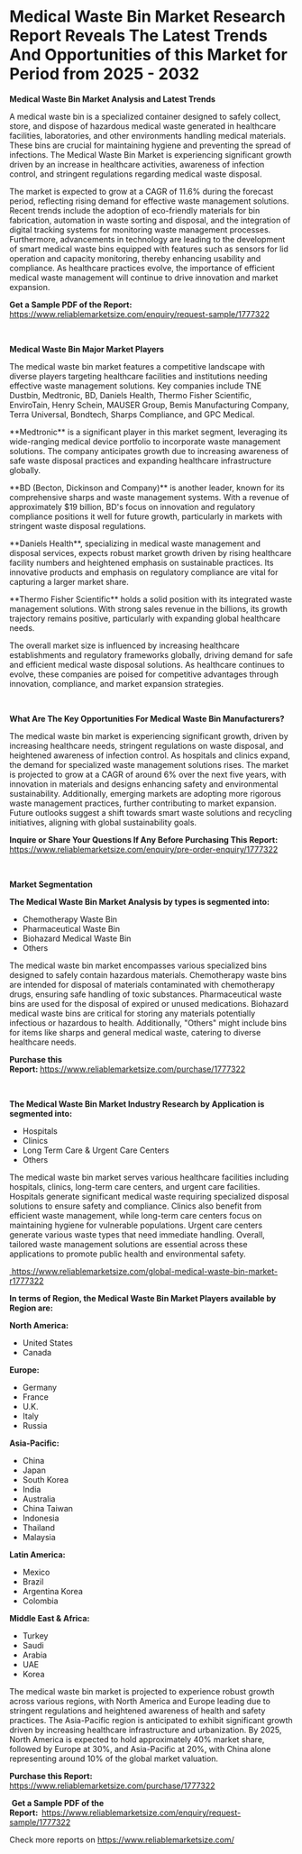 <p><h1>Medical Waste Bin Market Research Report Reveals The Latest Trends And Opportunities of this Market for Period from 2025 - 2032</h1></p><p><strong>Medical Waste Bin Market Analysis and Latest Trends</strong></p>
<p><p>A medical waste bin is a specialized container designed to safely collect, store, and dispose of hazardous medical waste generated in healthcare facilities, laboratories, and other environments handling medical materials. These bins are crucial for maintaining hygiene and preventing the spread of infections. The Medical Waste Bin Market is experiencing significant growth driven by an increase in healthcare activities, awareness of infection control, and stringent regulations regarding medical waste disposal.</p><p>The market is expected to grow at a CAGR of 11.6% during the forecast period, reflecting rising demand for effective waste management solutions. Recent trends include the adoption of eco-friendly materials for bin fabrication, automation in waste sorting and disposal, and the integration of digital tracking systems for monitoring waste management processes. Furthermore, advancements in technology are leading to the development of smart medical waste bins equipped with features such as sensors for lid operation and capacity monitoring, thereby enhancing usability and compliance. As healthcare practices evolve, the importance of efficient medical waste management will continue to drive innovation and market expansion.</p></p>
<p><strong>Get a Sample PDF of the Report:&nbsp;</strong> <a href="https://www.reliablemarketsize.com/enquiry/request-sample/1777322?utm_campaign=1789&utm_medium=2&utm_source=Github&utm_content=ia&utm_term=03032025&utm_id=medical-waste-bin">https://www.reliablemarketsize.com/enquiry/request-sample/1777322</a></p>
<p>&nbsp;</p>
<p><strong>Medical Waste Bin Major Market Players</strong></p>
<p><p>The medical waste bin market features a competitive landscape with diverse players targeting healthcare facilities and institutions needing effective waste management solutions. Key companies include TNE Dustbin, Medtronic, BD, Daniels Health, Thermo Fisher Scientific, EnviroTain, Henry Schein, MAUSER Group, Bemis Manufacturing Company, Terra Universal, Bondtech, Sharps Compliance, and GPC Medical.</p><p>**Medtronic** is a significant player in this market segment, leveraging its wide-ranging medical device portfolio to incorporate waste management solutions. The company anticipates growth due to increasing awareness of safe waste disposal practices and expanding healthcare infrastructure globally.</p><p>**BD (Becton, Dickinson and Company)** is another leader, known for its comprehensive sharps and waste management systems. With a revenue of approximately $19 billion, BD's focus on innovation and regulatory compliance positions it well for future growth, particularly in markets with stringent waste disposal regulations.</p><p>**Daniels Health**, specializing in medical waste management and disposal services, expects robust market growth driven by rising healthcare facility numbers and heightened emphasis on sustainable practices. Its innovative products and emphasis on regulatory compliance are vital for capturing a larger market share.</p><p>**Thermo Fisher Scientific** holds a solid position with its integrated waste management solutions. With strong sales revenue in the billions, its growth trajectory remains positive, particularly with expanding global healthcare needs.</p><p>The overall market size is influenced by increasing healthcare establishments and regulatory frameworks globally, driving demand for safe and efficient medical waste disposal solutions. As healthcare continues to evolve, these companies are poised for competitive advantages through innovation, compliance, and market expansion strategies.</p></p>
<p>&nbsp;</p>
<p><strong>What Are The Key Opportunities For Medical Waste Bin Manufacturers?</strong></p>
<p><p>The medical waste bin market is experiencing significant growth, driven by increasing healthcare needs, stringent regulations on waste disposal, and heightened awareness of infection control. As hospitals and clinics expand, the demand for specialized waste management solutions rises. The market is projected to grow at a CAGR of around 6% over the next five years, with innovation in materials and designs enhancing safety and environmental sustainability. Additionally, emerging markets are adopting more rigorous waste management practices, further contributing to market expansion. Future outlooks suggest a shift towards smart waste solutions and recycling initiatives, aligning with global sustainability goals.</p></p>
<p><strong>Inquire or Share Your Questions If Any Before Purchasing This Report:</strong> <a href="https://www.reliablemarketsize.com/enquiry/pre-order-enquiry/1777322?utm_campaign=1789&utm_medium=2&utm_source=Github&utm_content=ia&utm_term=03032025&utm_id=medical-waste-bin">https://www.reliablemarketsize.com/enquiry/pre-order-enquiry/1777322</a></p>
<p>&nbsp;</p>
<p><strong>Market Segmentation</strong></p>
<p><strong>The Medical Waste Bin Market Analysis by types is segmented into:</strong></p>
<p><ul><li>Chemotherapy Waste Bin</li><li>Pharmaceutical Waste Bin</li><li>Biohazard Medical Waste Bin</li><li>Others</li></ul></p>
<p><p>The medical waste bin market encompasses various specialized bins designed to safely contain hazardous materials. Chemotherapy waste bins are intended for disposal of materials contaminated with chemotherapy drugs, ensuring safe handling of toxic substances. Pharmaceutical waste bins are used for the disposal of expired or unused medications. Biohazard medical waste bins are critical for storing any materials potentially infectious or hazardous to health. Additionally, "Others" might include bins for items like sharps and general medical waste, catering to diverse healthcare needs.</p></p>
<p><strong>Purchase this Report:&nbsp;</strong><a href="https://www.reliablemarketsize.com/purchase/1777322?utm_campaign=1789&utm_medium=2&utm_source=Github&utm_content=ia&utm_term=03032025&utm_id=medical-waste-bin">https://www.reliablemarketsize.com/purchase/1777322</a></p>
<p>&nbsp;</p>
<p><strong>The Medical Waste Bin Market Industry Research by Application is segmented into:</strong></p>
<p><ul><li>Hospitals</li><li>Clinics</li><li>Long Term Care & Urgent Care Centers</li><li>Others</li></ul></p>
<p><p>The medical waste bin market serves various healthcare facilities including hospitals, clinics, long-term care centers, and urgent care facilities. Hospitals generate significant medical waste requiring specialized disposal solutions to ensure safety and compliance. Clinics also benefit from efficient waste management, while long-term care centers focus on maintaining hygiene for vulnerable populations. Urgent care centers generate various waste types that need immediate handling. Overall, tailored waste management solutions are essential across these applications to promote public health and environmental safety.</p></p>
<p><a href="https://www.reliablemarketsize.com/global-medical-waste-bin-market-r1777322?utm_campaign=1789&utm_medium=2&utm_source=Github&utm_content=ia&utm_term=03032025&utm_id=medical-waste-bin">&nbsp;https://www.reliablemarketsize.com/global-medical-waste-bin-market-r1777322</a></p>
<p><strong>In terms of Region, the Medical Waste Bin Market Players available by Region are:</strong></p>
<p>
    <p> <strong> North America: </strong>
        <ul>
            <li>United States</li>
            <li>Canada</li>
        </ul>
        </p> 
    <p> <strong> Europe: </strong>
        <ul>
            <li>Germany</li>
            <li>France</li>
            <li>U.K.</li>
            <li>Italy</li>
            <li>Russia</li>
        </ul>
        </p> 
    <p> <strong> Asia-Pacific: </strong>
        <ul>
            <li>China</li>
            <li>Japan</li>
            <li>South Korea</li>
            <li>India</li>
            <li>Australia</li>
            <li>China Taiwan</li>
            <li>Indonesia</li>
            <li>Thailand</li>
            <li>Malaysia</li>
        </ul>
        </p> 
    <p> <strong> Latin America: </strong>
        <ul>
            <li>Mexico</li>
            <li>Brazil</li>
            <li>Argentina Korea</li>
            <li>Colombia</li>
        </ul>
        </p> 
    <p> <strong> Middle East & Africa: </strong>
        <ul>
            <li>Turkey</li>
            <li>Saudi</li>
            <li>Arabia</li>
            <li>UAE</li>
            <li>Korea</li>
        </ul>
    </p>
    </p>
<p><p>The medical waste bin market is projected to experience robust growth across various regions, with North America and Europe leading due to stringent regulations and heightened awareness of health and safety practices. The Asia-Pacific region is anticipated to exhibit significant growth driven by increasing healthcare infrastructure and urbanization. By 2025, North America is expected to hold approximately 40% market share, followed by Europe at 30%, and Asia-Pacific at 20%, with China alone representing around 10% of the global market valuation.</p></p>
<p><strong>Purchase this Report: </strong><a href="https://www.reliablemarketsize.com/purchase/1777322?utm_campaign=1789&utm_medium=2&utm_source=Github&utm_content=ia&utm_term=03032025&utm_id=medical-waste-bin">https://www.reliablemarketsize.com/purchase/1777322</a></p>
<p>&nbsp;<strong>Get a Sample PDF of the Report:&nbsp;&nbsp;</strong><a href="https://www.reliablemarketsize.com/enquiry/request-sample/1777322?utm_campaign=1789&utm_medium=2&utm_source=Github&utm_content=ia&utm_term=03032025&utm_id=medical-waste-bin">https://www.reliablemarketsize.com/enquiry/request-sample/1777322</a></p>
<p><strong></strong></p>
<p>Check more reports on <a href="https://www.reliablemarketsize.com/?utm_campaign=1789&utm_medium=2&utm_source=Github&utm_content=ia&utm_term=03032025&utm_id=medical-waste-bin">https://www.reliablemarketsize.com/</a></p>